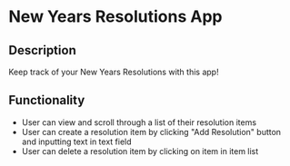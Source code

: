 # New Years Resolutions App

## Description
Keep track of your New Years Resolutions with this app!

<!-- ## Live Site URL
[https://steigelman-randomizer.netlify.app/](https://steigelman-randomizer.netlify.app/) -->

## Functionality
* User can view and scroll through a list of their resolution items
* User can create a resolution item by clicking "Add Resolution" button and inputting text in text field
* User can delete a resolution item by clicking on item in item list

<!-- ## Built With
* [React Native](https://www.npmjs.com/package/react-native) - declarative UI framework for iOS and Android
 -->
 
<!-- ## App Preview
<img src="" alt="New Years Resolutions App" width="300"/> -->
